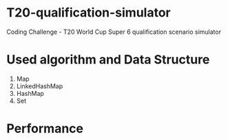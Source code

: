 # T20-qualification-simulator
Coding Challenge - T20 World Cup Super 6 qualification scenario simulator

# Used algorithm and Data Structure
1. Map
2. LinkedHashMap
3. HashMap
4. Set

# Performance

